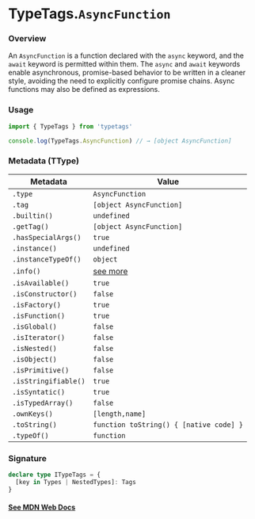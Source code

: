 # TypeTags.`AsyncFunction`

### Overview

An `AsyncFunction` is a function declared with the `async` keyword, and the `await` keyword is permitted within them. The `async` and `await` keywords enable asynchronous, promise-based behavior to be written in a cleaner style, avoiding the need to explicitly configure promise chains. Async functions may also be defined as expressions.

### Usage

```js
import { TypeTags } from 'typetags'

console.log(TypeTags.AsyncFunction) // → [object AsyncFunction]
```

### Metadata (TType)

| Metadata             | Value                                   |
| -------------------- | --------------------------------------- |
| `.type`              | `AsyncFunction`                         |
| `.tag`               | `[object AsyncFunction]`                |
| `.builtin()`         | `undefined`                             |
| `.getTag()`          | `[object AsyncFunction]`                |
| `.hasSpecialArgs()`  | `true`                                  |
| `.instance()`        | `undefined`                             |
| `.instanceTypeOf()`  | `object`                                |
| `.info()`            | [see more]()                            |
| `.isAvailable()`     | `true`                                  |
| `.isConstructor()`   | `false`                                 |
| `.isFactory()`       | `true`                                  |
| `.isFunction()`      | `true`                                  |
| `.isGlobal()`        | `false`                                 |
| `.isIterator()`      | `false`                                 |
| `.isNested()`        | `false`                                 |
| `.isObject()`        | `false`                                 |
| `.isPrimitive()`     | `false`                                 |
| `.isStringifiable()` | `true`                                  |
| `.isSyntatic()`      | `true`                                  |
| `.isTypedArray()`    | `false`                                 |
| `.ownKeys()`         | `[length,name]`                         |
| `.toString()`        | `function toString() { [native code] }` |
| `.typeOf()`          | `function`                              |

### Signature

```ts
declare type ITypeTags = {
  [key in Types | NestedTypes]: Tags
}
```

#### [See MDN Web Docs](https://developer.mozilla.org/en-US/docs/Web/JavaScript/Reference/Statements/async_function)
